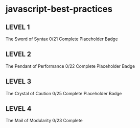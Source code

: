 # javascript-best-practices




## LEVEL 1
The Sword of Syntax 0/21 Complete
Placeholder Badge

## LEVEL 2
The Pendant of Performance 0/22 Complete
Placeholder Badge

## LEVEL 3
The Crystal of Caution 0/25 Complete
Placeholder Badge

## LEVEL 4
The Mail of Modularity 0/23 Complete














